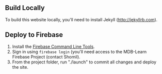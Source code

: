 ## Build Locally

To build this website locally, you'll need to install Jekyll (http://jekyllrb.com).

## Deploy to Firebase
1. Install the [Firebase Command Line Tools](https://firebase.google.com/docs/cli#install-cli-mac-linux).
2. Sign in using `firebase login` (you'll need access to the MDB-Learn Firebase Project (contact Shomil).
3. From the project folder, run "./launch" to commit all changes and deploy the site.
